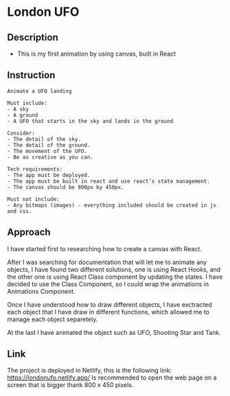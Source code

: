 # London UFO

## Description

- This is my first animation by using canvas, built in React

## Instruction

```
Animate a UFO landing

Must include:
- A sky
- A ground
- A UFO that starts in the sky and lands in the ground

Consider:
- The detail of the sky.
- The detail of the ground.
- The movement of the UFO.
- Be as creative as you can.

Tech requirements:
- The app must be deployed.
- The app must be built in react and use react’s state management.
- The canvas should be 800px by 450px.

Must not include:
- Any bitmaps (images) - everything included should be created in js and css.

```

## Approach

I have started first to researching how to create a canvas with React.

After I was searching for documentation that will let me to animate any objects, I have found two different solutions, one is using React Hooks, and the other one is using React Class component by updating the states. I have decided to use the Class Component, so I could wrap the animations in Animations Component.

Once I have understood how to draw different objects, I have exctracted each object that I have draw in different functions, which allowed me to manage each object separetely.

At the last I have animated the object such as UFO, Shooting Star and Tank.

## Link

The project is deployed in Netlify, this is the following link: https://londonufo.netlify.app/
Is recommended to open the web page on a screen that is bigger thank 800 x 450 pixels.